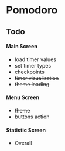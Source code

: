 # Pomodoro

## Todo

#### Main Screen
- load timer values
- set timer types
- checkpoints
- ~~timer visualization~~
- ~~theme loading~~

#### Menu Screen
- ~~theme~~
- buttons action

#### Statistic Screen
- Overall
